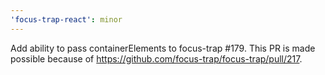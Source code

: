 ```yaml
---
'focus-trap-react': minor
---
```


Add ability to pass containerElements to focus-trap #179.  This PR is made possible because of https://github.com/focus-trap/focus-trap/pull/217.
